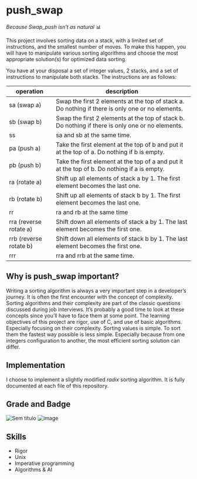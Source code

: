 # push_swap

*Because Swap_push isn’t as natural* :bar_chart:

This project involves sorting data on a stack, with a limited set of instructions, and the smallest number of moves. To make this happen, you will have to manipulate various sorting algorithms and choose the most appropriate solution(s) for optimized data sorting. 

You have at your disposal a set of integer values, 2 stacks, and a set of instructions to manipulate both stacks. The instructions are as follows:

|operation|description|
|--|--|
| sa (swap a) | Swap the first 2 elements at the top of stack a. Do nothing if there is only one or no elements. |
|sb (swap b)| Swap the first 2 elements at the top of stack b. Do nothing if there is only one or no elements. |
|ss| sa and sb at the same time. |
|pa (push a)| Take the first element at the top of b and put it at the top of a. Do nothing if b is empty. |
|pb (push b)| Take the first element at the top of a and put it at the top of b. Do nothing if a is empty. |
|ra (rotate a)| Shift up all elements of stack a by 1. The first element becomes the last one. |
|rb (rotate b)| Shift up all elements of stack b by 1. The first element becomes the last one. |
|rr| ra and rb at the same time |
|rra (reverse rotate a)| Shift down all elements of stack a by 1. The last element becomes the first one. |
|rrb (reverse rotate b)| Shift down all elements of stack b by 1. The last element becomes the first one. |
| rrr|rra and rrb at the same time.|

## Why is push_swap important?

Writing a sorting algorithm is always a very important step in a developer’s journey. It is often the first encounter with the concept of complexity. Sorting algorithms and their complexity are part of the classic questions discussed during job interviews. It’s probably a good time to look at these concepts since you’ll have to face them at some point. The learning objectives of this project are rigor, use of C, and use of basic algorithms. Especially focusing on their complexity. Sorting values is simple. To sort them the fastest way possible is less simple. Especially because from one integers configuration to another, the most efficient sorting solution can differ.

## Implementation

I choose to implement a slightly modified  _radix_ sorting algorithm. It is fully documented at each file of this repository.

## Grade and Badge

![Sem título](https://user-images.githubusercontent.com/85964972/177241815-ea672483-c7a1-4c4c-bb44-f684b34a16b8.png)
![image](https://user-images.githubusercontent.com/85964972/177241853-89ff412e-727c-4fed-be9a-cd7295d928b2.png)

## Skills

- Rigor
- Unix
- Imperative programming
- Algorithms & AI
